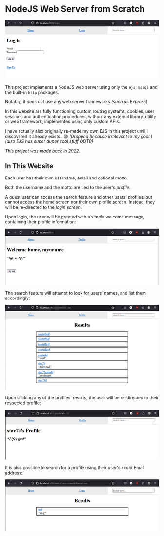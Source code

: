 # NodeJS Web Server from Scratch

![Banner](./public/assets/banner.png)

This project implements a NodeJS web server using only the `ejs`, `mssql` and the built-in `http` packages.

Notably, it *does not* use any web server frameworks *(such as Express)*.

In this website are fully functioning custom routing systems, cookies, user sessions and authentication procedures, without any external library, utility or web framework, implemented using only custom APIs.

I have actually also originally re-made my own EJS in this project until I discovered it already exists.. 😅 *(Dropped because irrelevant to my goal.) (also EJS has super duper cool stuff OOTB)*

*This project was made back in 2022.*

## In This Website

Each user has their own username, email and optional motto.

Both the username and the motto are tied to the user's *profile*.

A guest user can access the search feature and other users' profiles, but cannot access the home screen nor their own profile screen. Instead, they will be re-directed to the *login screen*.

Upon login, the user will be greeted with a simple welcome message, containing their profile information:

![The home screen for user "myuname", with the motto "life is life".](./public/assets/home.png)

The search feature will attempt to look for users' names, and list them accordingly:

![Search results for query "sta"](./public/assets/search.png)

Upon clicking any of the profiles' results, the user will be re-directed to their respected profile:

![Profile page of "stav73", with the motto "Lifes gud"](./public/assets/profile.png)

It is also possible to search for a profile using their user's *exact* Email address:

![The search results for the Email query of "some@email.com"](./public/assets/email_search.png)
